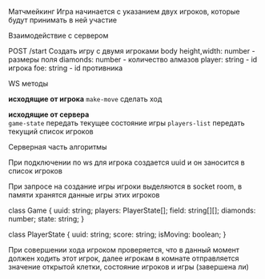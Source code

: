 Матчмейкинг
Игра начинается с указанием двух игроков, которые будут принимать в ней участие

Взаимодействие с сервером

POST /start
Создать игру с двумя игроками 
body
height,width: number - размеры поля
diamonds: number - количество алмазов
player: string - id игрока
foe: string - id противника

WS методы

**исходящие от игрока**
`make-move`
сделать ход

**исходящие от сервера**  
`game-state`
передать текущее состояние игры
`players-list`
передать текущий список игроков


Серверная часть алгоритмы

При подключении по ws для игрока создается uuid и он заносится в список игроков

При запросе на создание игры игроки выделяются в socket room, в памяти хранятся данные игры этих игроков

class Game {
  uuid: string;
  players: PlayerState[];
  field: string[][];
  diamonds: number;
  state: string;
}

class PlayerState {
  uuid: string;
  score: string;
  isMoving: boolean;
}

При совершении хода игроком проверяется, что в данный момент должен ходить этот игрок, далее игрокам в комнате отправляется значение открытой клетки, состояние игроков и игры (завершена ли)
